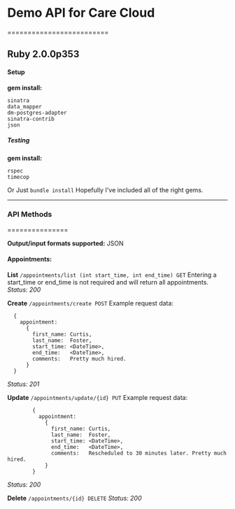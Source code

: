 # Demo API for Care Cloud
=========================

Ruby 2.0.0p353
--------------

#### Setup
**gem install:**
```
sinatra
data_mapper
dm-postgres-adapter
sinatra-contrib
json
```
##### Testing
**gem install:**
```
rspec
timecop
```
Or Just
`bundle install`
Hopefully I've included all of the right gems.

***

### API Methods
===============

**Output/input formats supported:**
JSON

#### Appointments:

**List**
`/appointments/list (int start_time, int end_time) GET`
Entering a start_time or end_time is not required and will return all appointments.
*Status: 200*

**Create**
`/appointments/create POST`
Example request data:
```
  {
    appointment:
      {
        first_name: Curtis,
        last_name:  Foster,
        start_time: <DateTime>,
        end_time:   <DateTime>,
        comments:   Pretty much hired.
      }
  }
```
*Status: 201*

**Update**
`/appointments/update/{id} PUT`
Example request data:
```
        {
          appointment:
            {
              first_name: Curtis,
              last_name:  Foster,
              start_time: <DateTime>,
              end_time:   <DateTime>,
              comments:   Rescheduled to 30 minutes later. Pretty much hired.
            }
        }
```
*Status: 200*

**Delete**
`/appointments/{id} DELETE`
*Status: 200*
